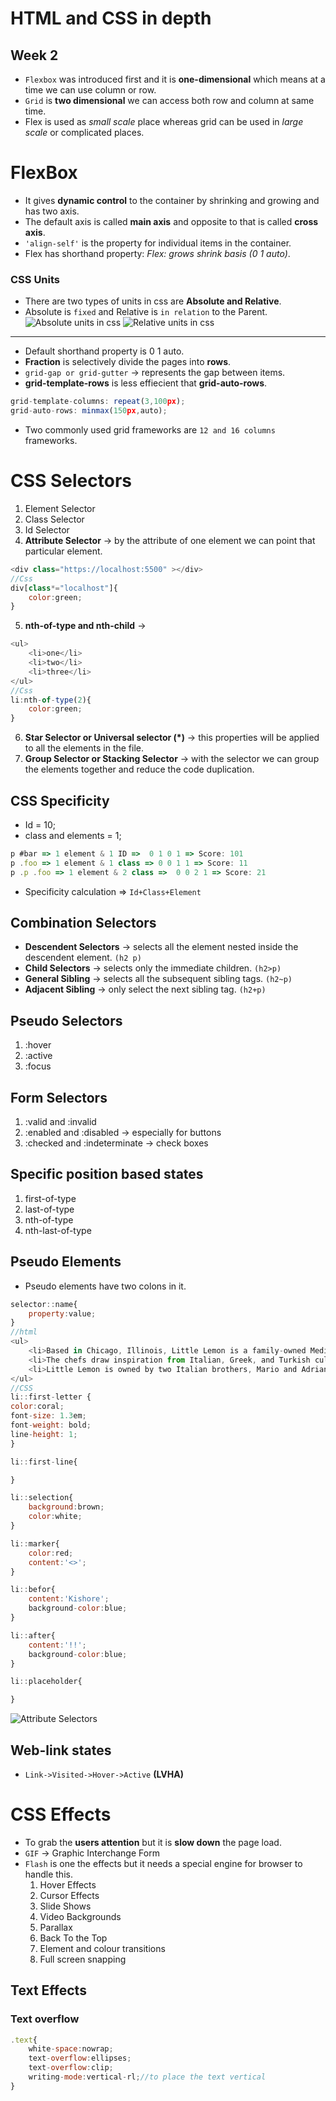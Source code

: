 # HTML and CSS in depth
## Week 2
* `Flexbox` was introduced first and it is **one-dimensional** which means at a time we can use column or row.
* `Grid` is **two dimensional** we can access both row and column at same time.
* Flex is used as *small scale* place whereas grid can be used in *large scale* or complicated places.
# FlexBox
* It gives **dynamic control** to the container by shrinking and growing and has two axis.
* The default axis is called **main axis** and opposite to that is called **cross axis**.
* `'align-self'` is the property for individual items in the container.
* Flex has shorthand property: *Flex: grows shrink basis (0 1 auto)*.
### CSS Units
* There are two types of units in css are **Absolute and Relative**.
* Absolute is `fixed` and Relative is `in relation` to the Parent.
![Absolute units in css](https://github.com/rkishore1207/Meta-Frontend-Developer/assets/146698138/16449fe3-1b63-4088-86e3-e6aa6441c301)
![Relative units in css](https://github.com/rkishore1207/Meta-Frontend-Developer/assets/146698138/3afd6b97-5f73-4de2-8e48-3ac14fdb00c4)
-----------------
* Default shorthand property is 0 1 auto.
* **Fraction** is selectively divide the pages into **rows**.
* `grid-gap or grid-gutter` -> represents the gap between items.
* **grid-template-rows** is less effiecient that **grid-auto-rows**.
```javascript
grid-template-columns: repeat(3,100px);
grid-auto-rows: minmax(150px,auto);
```
* Two commonly used grid frameworks are `12 and 16 columns` frameworks.
# CSS Selectors
1. Element Selector
2. Class Selector
3. Id Selector
4. **Attribute Selector** -> by the attribute of one element we can point that particular element.
```javascript
<div class="https://localhost:5500" ></div>
//Css
div[class*="localhost"]{
    color:green;
}
```
5. **nth-of-type and nth-child** -> 
```javascript
<ul>
    <li>one</li>
    <li>two</li>
    <li>three</li>
</ul>
//Css
li:nth-of-type(2){
    color:green;
}
```
6. **Star Selector or Universal selector (*)** -> this properties will be applied to all the elements in the file.
7. **Group Selector or Stacking Selector** -> with the selector we can group the elements together and reduce the code duplication.
## CSS Specificity
* Id = 10;
* class and elements = 1;
```javascript
p #bar => 1 element & 1 ID =>  0 1 0 1 => Score: 101
p .foo => 1 element & 1 class => 0 0 1 1 => Score: 11
p .p .foo => 1 element & 2 class =>  0 0 2 1 => Score: 21
```
* Specificity calculation => `Id+Class+Element`
## Combination Selectors
* **Descendent Selectors** -> selects all the element nested inside the descendent element. `(h2 p)`
* **Child Selectors** -> selects only the immediate children. `(h2>p)`
* **General Sibling** -> selects all the subsequent sibling tags. `(h2~p)`
* **Adjacent Sibling** -> only select the next sibling tag. `(h2+p)`
## Pseudo Selectors 
1. :hover
2. :active
3. :focus
## Form Selectors
1. :valid and :invalid
2. :enabled and :disabled -> especially for buttons
3. :checked and :indeterminate -> check boxes
## Specific position based states
1. first-of-type
2. last-of-type
3. nth-of-type
4. nth-last-of-type
## Pseudo Elements
* Pseudo elements have two colons in it.
```javascript
selector::name{
    property:value;
}
//html
<ul> 
    <li>Based in Chicago, Illinois, Little Lemon is a family-owned Mediterranean restaurant, focused on traditional recipes served with a modern twist. </li> 
    <li>The chefs draw inspiration from Italian, Greek, and Turkish culture and have a menu of 12–15 items that they rotate seasonally. The restaurant has a rustic and relaxed atmosphere with moderate prices, making it a popular place for a meal any time of the day.</li> 
    <li>Little Lemon is owned by two Italian brothers, Mario and Adrian, who moved to the United States to pursue their shared dream of owning a restaurant. To craft the menu, Mario relies on family recipes and his experience as a chef in Italy.</li> 
</ul> 
//CSS
li::first-letter { 
color:coral; 
font-size: 1.3em; 
font-weight: bold; 
line-height: 1; 
}

li::first-line{

}

li::selection{
    background:brown;
    color:white;
}

li::marker{
    color:red;
    content:'<>';
}

li::befor{
    content:'Kishore';
    background-color:blue;
}

li::after{
    content:'!!';
    background-color:blue;
}

li::placeholder{

}
```
![Attribute Selectors](https://github.com/rkishore1207/Meta-Frontend-Developer/assets/146698138/05fa057c-c210-4b23-92e4-623841932486)
## Web-link states
* `Link->Visited->Hover->Active` **(LVHA)**

# CSS Effects
* To grab the **users attention** but it is **slow down** the page load.
* `GIF` -> Graphic Interchange Form
* `Flash` is one the effects but it needs a special engine for browser to handle this.
    1. Hover Effects
    2. Cursor Effects
    3. Slide Shows
    4. Video Backgrounds
    5. Parallax
    6. Back To the Top
    7. Element and colour transitions
    8. Full screen snapping
## Text Effects
### Text overflow
```javascript
.text{
    white-space:nowrap;
    text-overflow:ellipses;
    text-overflow:clip;
    writing-mode:vertical-rl;//to place the text vertical
}
```